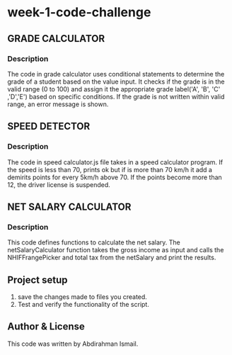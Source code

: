 # week-1-code-challenge

## GRADE CALCULATOR

### Description
The code in grade calculator uses conditional statements to determine the grade of a student based on the value input. It checks if the grade is in the valid range (0 to 100) and assign it the appropriate grade label('A', 'B', 'C' ,'D','E') based on specific conditions. If the grade is not written within valid range, an error message is shown.

## SPEED DETECTOR

### Description 
The code in speed calculator.js file takes in a speed calculator program. If the speed is less than 70, prints ok but if is more than 70 km/h it add a demirits points for every 5km/h above 70. If the points become more than 12, the driver license is suspended.

## NET SALARY CALCULATOR

### Description
This code defines functions to calculate the net salary. The netSalaryCalculator function takes the gross income as input and calls the NHIFFrangePicker and total tax from the netSalary and print the results.

## Project setup
1. save the changes made to files you created.
2. Test and verify the functionality of the script.

## Author & License
This code was written by Abdirahman Ismail.


